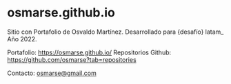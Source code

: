 # osmarse.github.io

Sitio con Portafolio de Osvaldo Martínez.
Desarrollado para {desafío} latam_
Año 2022.

Portafolio: https://osmarse.github.io/
Repositorios Github: https://github.com/osmarse?tab=repositories

Contacto: osmarse@gmail.com
